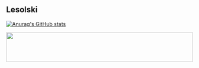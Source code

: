 ## Lesolski
[![Anurag's GitHub stats](https://github-readme-stats.vercel.app/api?username=lesolski&show_icons=true&theme=gruvbox)](https://github.com/lesolski?tab=repositories)


<a href="https://discordapp.com/users/924759695753900137" >
  <img src="https://github.com/lesolski/lesolski/blob/main/assets/discord-logo-brand.svg" width="100%" height="80">
</a>
